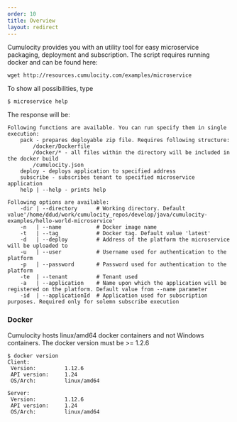 ```yaml
---
order: 10
title: Overview
layout: redirect
---
```


Cumulocity provides you with an utility tool for easy microservice packaging, deployment and subscription. The script requires running docker and can be found here:

    wget http://resources.cumulocity.com/examples/microservice
      
To show all possibilities, type 

    $ microservice help 
    
The response will be:
    
    Following functions are available. You can run specify them in single execution:
    	pack - prepares deployable zip file. Requires following structure:
    		/docker/Dockerfile
    		/docker/* - all files within the directory will be included in the docker build
    		/cumulocity.json 
    	deploy - deploys application to specified address
    	subscribe - subscribes tenant to specified microservice application
    	help | --help - prints help
    
    Following options are available:
    	-dir | --directory 		# Working directory. Default value'/home/ddud/work/cumulocity_repos/develop/java/cumulocity-examples/hello-world-microservice' 
    	-n   | --name 	 		# Docker image name
    	-t   | --tag			# Docker tag. Default value 'latest'
    	-d   | --deploy			# Address of the platform the microservice will be uploaded to
    	-u   | --user			# Username used for authentication to the platform
    	-p   | --password 		# Password used for authentication to the platform
    	-te  | --tenant			# Tenant used
    	-a   | --application 	# Name upon which the application will be registered on the platform. Default value from --name parameter
    	-id  | --applicationId	# Application used for subscription purposes. Required only for solemn subscribe execution

### Docker

Cumulocity hosts linux/amd64 docker containers and not Windows containers. The docker version must be >= 1.2.6

    $ docker version
    Client:
     Version:         1.12.6
     API version:     1.24
     OS/Arch:         linux/amd64

    Server:
     Version:         1.12.6
     API version:     1.24
     OS/Arch:         linux/amd64

